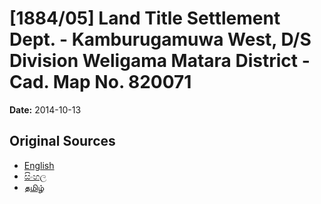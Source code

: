 # [1884/05] Land Title Settlement Dept. - Kamburugamuwa West, D/S Division Weligama Matara District - Cad. Map No. 820071

**Date:** 2014-10-13

## Original Sources

- [English](https://documents.gov.lk/view/extra-gazettes/2014/10/1884-05_E.pdf)
- [සිංහල](https://documents.gov.lk/view/extra-gazettes/2014/10/1884-05_S.pdf)
- [தமிழ்](https://documents.gov.lk/view/extra-gazettes/2014/10/1884-05_T.pdf)
